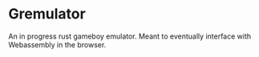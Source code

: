 # Gremulator
An in progress rust gameboy emulator.  Meant to eventually interface with Webassembly in the browser.
